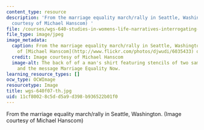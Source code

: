 ```yaml
---
content_type: resource
description: 'From the marriage equality march/rally in Seattle, Washington. (Image
  courtesy of Michael Hanscom) '
file: /courses/wgs-640-studies-in-womens-life-narratives-interrogating-marriage-case-studies-in-american-law-and-culture-fall-2007/11cf80028c5dd5a9d398b936522b01f0_wgs-640f07-th.jpg
file_type: image/jpeg
image_metadata:
  caption: From the marriage equality march/rally in Seattle, Washington. (Image courtesy
    of [Michael Hanscom](http://www.flickr.com/photos/djwudi/6035433) on Flickr.)
  credit: Image courtesy of Michael Hanscom
  image-alt: The back of of a man's shirt featuring stencils of two same-sex couples
    and the message Marriage Equality Now.
learning_resource_types: []
ocw_type: OCWImage
resourcetype: Image
title: wgs-640f07-th.jpg
uid: 11cf8002-8c5d-d5a9-d398-b936522b01f0
---
```

From the marriage equality march/rally in Seattle, Washington. (Image courtesy of Michael Hanscom) 

